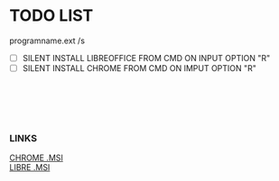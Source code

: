 # TODO LIST
programname.ext /s
- [ ] SILENT INSTALL LIBREOFFICE FROM CMD ON INPUT OPTION "R"
- [ ] SILENT INSTALL CHROME FROM CMD ON IMPUT OPTION "R"
<br />
<br />
<br />
<br />

### LINKS
[CHROME .MSI](https://chromeenterprise.google/browser/download/#windows-tab)
<br />
[LIBRE .MSI](https://www.libreoffice.org/donate/dl/win-x86/7.2.3/pl/LibreOffice_7.2.3_Win_x86.msi)
